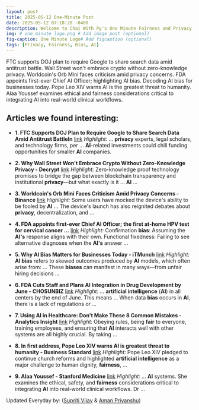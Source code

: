 ```yaml
---
layout: post
title: 2025-05-12 One-Minute Post
date: 2025-05-12 07:18:20 -0400
description: Welcome to Chai With Py's One Minute Fairness and Privacy, which aims to provide you the current happenings in the world of Fairness, Privacy, and AI.
img: # one_minute_logo.png # Add image post (optional)
fig-caption: One Minute Logo# Add figcaption (optional)
tags: [Privacy, Fairness, Bias, AI]
---
```


FTC supports DOJ plan to require Google to share search data amid antitrust battle. Wall Street won't embrace crypto without zero-knowledge privacy. Worldcoin's Orb Mini faces criticism amid privacy concerns. FDA appoints first-ever Chief AI Officer; highlighting AI bias. Decoding AI bias for businesses today. Pope Leo XIV warns AI is the greatest threat to humanity. Alaa Youssef examines ethical and fairness considerations critical to integrating AI into real-world clinical workflows.

## Articles we found interesting:

- **1. FTC Supports DOJ Plan to Require Google to Share Search Data Amid Antitrust BattleIn** [link](https://www.pymnts.com/cpi-posts/ftc-supports-doj-plan-to-require-google-to-share-search-data-amid-antitrust-battlein/)
_Highlight:_ ... <b>privacy</b> experts, legal scholars, and technology firms, per ... <b>AI</b>-related investments could chill funding opportunities for smaller <b>AI</b> companies.

- **2. Why Wall Street Won&#39;t Embrace Crypto Without Zero-Knowledge <b>Privacy</b> - Decrypt** [link](https://decrypt.co/318727/why-wall-street-wont-embrace-crypto-without-zero-knowledge-privacy)
_Highlight:_ Zero-knowledge proof technology promises to bridge the gap between blockchain transparency and institutional <b>privacy</b>—but what exactly is it ... <b>AI</b>&nbsp;...

- **3. Worldcoin&#39;s Orb Mini Faces Criticism Amid <b>Privacy</b> Concerns - Binance** [link](https://www.binance.com/en/square/post/05-11-2025-worldcoin-s-orb-mini-faces-criticism-amid-privacy-concerns-24099645491882)
_Highlight:_ Some users have mocked the device&#39;s ability to be fooled by <b>AI</b> ... The device&#39;s launch has also reignited debates about <b>privacy</b>, decentralization, and&nbsp;...

- **4. FDA appoints first-ever Chief <b>AI</b> Officer; the first at-home HPV test for cervical cancer ...** [link](https://www.medicaleconomics.com/view/fda-appoints-first-ever-chief-ai-officer-the-first-at-home-hpv-test-for-cervical-cancer-screening-is-approved-assertio-to-pay-3-6m-for-illegally-marketing-fentanyl-spray-beyond-approved-use-morning-medical-update)
_Highlight:_ Confirmation <b>bias</b>: Assuming the <b>AI&#39;s</b> response aligns with their own. Functional fixedness: Failing to see alternative diagnoses when the <b>AI&#39;s</b> answer&nbsp;...

- **5. Why <b>AI Bias</b> Matters for Businesses Today - iTMunch** [link](https://itmunch.com/decoding-ai-bias-business-automation/)
_Highlight:_ <b>AI bias</b> refers to skewed outcomes produced by <b>AI</b> models, which often arise from: ... These <b>biases</b> can manifest in many ways—from unfair hiring decisions&nbsp;...

- **6. FDA Cuts Staff and Plans <b>AI</b> Integration in Drug Development by June - CHOSUNBIZ** [link](https://biz.chosun.com/en/en-science/2025/05/12/NDPHEJ2WTFB2BJADC5SGNTDSQQ/)
_Highlight:_ ... <b>artificial intelligence</b> (<b>AI</b>) in all centers by the end of June. This means ... When data <b>bias</b> occurs in <b>AI</b>, there is a lack of regulations or&nbsp;...

- **7. Using <b>AI</b> in Healthcare: Don&#39;t Make These 8 Common Mistakes - Analytics Insight** [link](https://www.analyticsinsight.net/artificial-intelligence/using-ai-in-healthcare-dont-make-these-8-common-mistakes)
_Highlight:_ Obeying rules, being <b>fair</b> to everyone, training employees, and ensuring that <b>AI</b> interacts well with other systems are all highly crucial. By taking&nbsp;...

- **8. In first address, Pope Leo XIV warns <b>AI</b> is greatest threat to humanity - Business Standard** [link](https://www.business-standard.com/world-news/in-first-address-pope-leo-xiv-warns-ai-is-greatest-threat-to-humanity-125051000945_1.html)
_Highlight:_ Pope Leo XIV pledged to continue church reforms and highlighted <b>artificial intelligence</b> as a major challenge to human dignity, <b>fairness</b>,&nbsp;...

- **9. Alaa Youssef - Stanford Medicine** [link](https://med.stanford.edu/raisehealth/events/symposium/Youssef.html)
_Highlight:_ ... <b>AI</b> systems. She examines the ethical, safety, and <b>fairness</b> considerations critical to integrating <b>AI</b> into real-world clinical workflows. Dr&nbsp;...


Updated Everyday by: (<a href="https://supritivijay.github.io/">Supriti Vijay</a> & <a href="https://amanpriyanshu.github.io/">Aman Priyanshu</a>)
